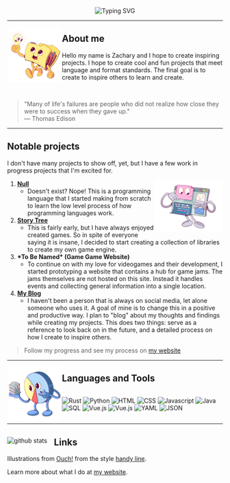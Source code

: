 <!-- markdownlint-disable MD041 -->
<div align="center">

<picture>
    <source
        srcset="https://readme-typing-svg.herokuapp.com?font=Fira+Code&pause=1000&color=F7F7F7&center=true&vCenter=true&random=false&width=435&lines=Aspire+to+Create"
        media="(prefers-color-scheme: dark)"
    />
    <img src="https://readme-typing-svg.herokuapp.com?font=Fira+Code&pause=1000&color=000000&center=true&vCenter=true&random=false&width=435&lines=Aspire+to+Create" alt="Typing SVG" />
</picture>

</div>

___

<a href="https://icons8.com/illustrations/author/XTPoH093lluQ" title="Illustration by Viktoriya Belinio" style="width: fit-content; height: fit-content">
<img src="./assets/handy-folder-with-idea-bulb.png" alt="Folder walking with lightbulb" style="width: 8rem;" align="left"/>
</a>

## About me

Hello my name is Zachary and I hope to create inspiring projects. I hope to create cool and fun projects that meet language and format standards. The final goal is to create to inspire others to learn and create.
</div>
</div>
<br />

> "Many of life's failures are people who did not realize how close they were to success when they gave up." <br/>
> ― Thomas Edison
___

## Notable projects

I don't have many projects to show off, yet, but I have a few work in progress projects that I'm excited for.

<a href="https://icons8.com/illustrations/author/XTPoH093lluQ" title="Illustration by Viktoriya Belinio" style="width: fit-content; height: fit-content">
<img src="./assets/handy-browser-creates-web-design.png" alt="Browser creates web design" style="width: 10rem;" align="right"/>
</a>

1. **[Null](https://github.com/Tired-Fox/lang-null)**
    * Doesn't exist? Nope! This is a programming language that I started making from scratch to learn the low level process of how programming languages work.
2. **[Story Tree](https://github.com/StoryTreeGames)**
    * This is fairly early, but I have always enjoyed created games. So in spite of everyone saying it is insane, I decided to start creating a collection of libraries to create my own game engine.
3. **\*To Be Named\* (Game Game Website)**
    * To continue on with my love for videogames and their development, I started prototyping a website that contains a hub for game jams. The jams themselves are not hosted on this site. Instead it handles events and collecting general information into a single location.
4. **[My Blog](https://tired-fox.vercel.app/blog)**
    * I haven't been a person that is always on social media, let alone someone who uses it. A goal of mine is to change this in a positive and productive way. I plan to "blog" about my thoughts and findings while creating my projects. This does two things: serve as a reference to look back on in the future, and a detailed process on how I create to inspire others.

> Follow my progress and see my process on [my website](https://tired-fox.vercel.app/blog)

___

<a href="https://icons8.com/illustrations/author/XTPoH093lluQ" title="Illustration by Viktoriya Belinio" style="width: fit-content; height: fit-content">
<img src="./assets/handy-data-science.png" alt="Data science chart" style="width: 8rem;" align="left"/>
</a>

## Languages and Tools

<div style="display: flex; flex-wrap: wrap">

![Rust](https://custom-icon-badges.demolab.com/badge/-Rust-red?style=for-the-badge&logoColor=black&logo=rust "rust")
![Python](https://custom-icon-badges.demolab.com/badge/-Python-blue?style=for-the-badge&logoColor=gold&logo=python "python")
![HTML](https://custom-icon-badges.demolab.com/badge/-HTML-white?style=for-the-badge&logoColor=red&logo=html5 "html 5")
![CSS](https://custom-icon-badges.demolab.com/badge/-CSS-white?style=for-the-badge&logoColor=red&logo=css3 "css 3")
![Javascript](https://custom-icon-badges.demolab.com/badge/-Javascript-gold?style=for-the-badge&logoColor=black&logo=javascript "javascript")
![Java](https://custom-icon-badges.demolab.com/badge/-Java-white?style=for-the-badge&logoColor=red&logo=java "java")
![SQL](https://custom-icon-badges.demolab.com/badge/-sql-white?style=for-the-badge&logoColor=blue&logo=mysql "sql")
![Vue.js](https://custom-icon-badges.demolab.com/badge/-Vue-white?style=for-the-badge&logoColor=42b883&logo=vue "vue")
![Vue.js](https://custom-icon-badges.demolab.com/badge/-REST-white?style=for-the-badge&logoColor=42b883&logo=rest "rest")
![YAML](https://custom-icon-badges.demolab.com/badge/-YAML-white?style=for-the-badge&logoColor=pink&logo=yaml "yaml")
![JSON](https://custom-icon-badges.demolab.com/badge/-JSON-white?style=for-the-badge&logoColor=gold&logo=json "JSON")

</div>

___
<footer>
    
<picture>
<source
srcset="https://github-readme-stats.vercel.app/api?username=tired-fox&show_icons=true&theme=dracula&hide_border=true&hide_title=true&hide=commits"
media="(prefers-color-scheme: dark)"
/>
<source
srcset="https://github-readme-stats.vercel.app/api?username=tired-fox&show_icons=true&hide_border=true&hide_title=true&hide=commits"
media="(prefers-color-scheme: light), (prefers-color-scheme: no-preference)"
/>
<img src="https://github-readme-stats.vercel.app/api?username=tired-fox&show_icons=true&hide_border=true&hide_title=true&hide=commits" alt="github stats" align="left" style="margin-right: 1rem"/>
</picture>
<div align="left">
<h2>Links</h2>
<p>
    Illustrations from <a href="https://icons8.com/illustrations" target="_blank">Ouch!</a> from the  style <a href="https://icons8.com/illustrations/style--handy-line">handy line</a>.
</p>
<p>
    Learn more about what I do at
    <a href="https://tired-fox.vercel.app/">my website</a>.
</p>
</div>
</footer>

